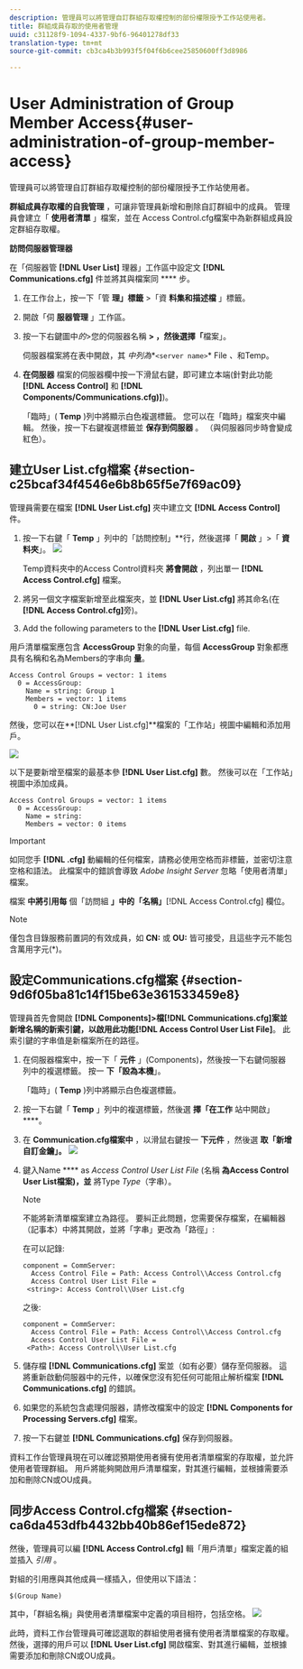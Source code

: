 ```yaml
---
description: 管理員可以將管理自訂群組存取權控制的部份權限授予工作站使用者。
title: 群組成員存取的使用者管理
uuid: c31128f9-1094-4337-9bf6-96401278df33
translation-type: tm+mt
source-git-commit: cb3ca4b3b993f5f04f6b6cee25850600ff3d8986

---
```



# User Administration of Group Member Access{#user-administration-of-group-member-access}

管理員可以將管理自訂群組存取權控制的部份權限授予工作站使用者。

**群組成員存取權的自我管理** ，可讓非管理員新增和刪除自訂群組中的成員。 管理員會建立「 **使用者清單** 」檔案，並在 [](https://docs.adobe.com/content/help/en/data-workbench/using/server-admin-install/admin-dwb-server/access-control/c-config-acs-ctrl.html) Access Control.cfg檔案中為新群組成員設定群組存取權。

**訪問伺服器管理器**

在「伺服器管 **[!DNL User List]** 理器」工作區中設定文 **[!DNL Communications.cfg]** 件並將其與檔案同 **** 步。

1. 在工作台上，按一下「管 **理」標籤** >「資 **料集和描述檔** 」標籤。

1. 開啟「伺 **服器管理** 」工作區。
1. 按一下右鍵圖中&#x200B;*的*>您的伺服器名稱 **> ，然後選擇「**&#x200B;檔案」。

   伺服器檔案將在表中開啟，其 *中列為**`<server name>`* File *、*&#x200B;和Temp。

1. **在伺服器** 檔案的伺服器欄中按一下滑鼠右鍵，即可建立本端(針對此功能 **[!DNL Access Control]** 和 **[!DNL Components/Communications.cfg)]**)。

   「臨時」( **Temp** )列中將顯示白色複選標籤。 您可以在「臨時」檔案夾中編輯。 然後，按一下右鍵複選標籤並 **保存到伺服器** 。 （與伺服器同步時會變成紅色）。

## 建立User List.cfg檔案 {#section-c25bcaf34f4546e6b8b65f5e7f69ac09}

管理員需要在檔案 **[!DNL User List.cfg]** 夾中建立文 **[!DNL Access Control]** 件。

1. 按一下右鍵「 **Temp** 」列中的「訪問控制」**行，然後選擇「 **開啟** 」>「 **資料夾**」。 ![](assets/6_4_workstation_groups_3.png)

   Temp資料夾中的Access Control資料夾 **將會開啟** ，列出單一 **[!DNL Access Control.cfg]** 檔案。

1. 將另一個文字檔案新增至此檔案夾，並 **[!DNL User List.cfg]** 將其命名(在 **[!DNL Access Control.cfg]**&#x200B;旁)。

1. Add the following parameters to the **[!DNL User List.cfg]** file.

用戶清單檔案應包含 **AccessGroup** 對象的向量，每個 **AccessGroup** 對象都應具有名稱和名為Members的字串向 **量**。

```
Access Control Groups = vector: 1 items 
  0 = AccessGroup:  
    Name = string: Group 1 
    Members = vector: 1 items 
      0 = string: CN:Joe User
```

然後，您可以在**[!DNL User List.cfg]**檔案的「工作站」視圖中編輯和添加用戶。

![](assets/6_4_workstation_groups_4.png)

以下是要新增至檔案的最基本參 **[!DNL User List.cfg]** 數。 然後可以在「工作站」視圖中添加成員。

```
Access Control Groups = vector: 1 items 
  0 = AccessGroup:  
    Name = string:  
    Members = vector: 0 items
```

>[!IMPORTANT]
>
>如同您手 **[!DNL .cfg]** 動編輯的任何檔案，請務必使用空格而非標籤，並密切注意空格和語法。 此檔案中的錯誤會導致 *Adobe Insight Server* 忽略「使用者清單」檔案。

檔案 **中將引用每** 個「訪問組 **」中的「名稱」**[!DNL Access Control.cfg] 欄位。

>[!NOTE]
>
>僅包含目錄服務前置詞的有效成員，如 **CN:** 或 **OU:** 皆可接受，且這些字元不能包含萬用字元(*)。

## 設定Communications.cfg檔案 {#section-9d6f05ba81c14f15be63e361533459e8}

管理員首先會開啟 **[!DNL Components]>檔[!DNL Communications.cfg]**案並新增名稱的新索引鍵，以啟用此功能&#x200B;**[!DNL Access Control User List File]**。 此索引鍵的字串值是新檔案所在的路徑。

1. 在伺服器檔案中，按一下「 **元件** 」(Components)，然後按一下右鍵伺服器列中的複選標籤。 按一 **下「設為本機**」。

   「臨時」( **Temp** )列中將顯示白色複選標籤。

1. 按一下右鍵「 **Temp** 」列中的複選標籤，然後選 **擇「在工作** 站中開啟」 ****。

1. 在 **Communication.cfg檔案中** ，以滑鼠右鍵按一 **下元件** ，然後選 **取「新增自訂金鑰」。** ![](assets/6_4_workstation_groups.png)

1. 鍵入Name **** as *Access Control User List File* (名稱 **為Access Control User List檔案)，並** 將Type *Type*（字串）。

   >[!NOTE]
   不能將新清單檔案建立為路徑。 要糾正此問題，您需要保存檔案，在編輯器（記事本）中將其開啟，並將「字串」更改為「路徑」:

   在可以記錄:

   ```
   component = CommServer:  
     Access Control File = Path: Access Control\\Access Control.cfg 
     Access Control User List File =  
    <string>: Access Control\\User List.cfg
   ```

   之後:

   ```
   component = CommServer:  
     Access Control File = Path: Access Control\\Access Control.cfg 
     Access Control User List File =  
    <Path>: Access Control\\User List.cfg
   ```

1. 儲存檔 **[!DNL Communications.cfg]** 案並（如有必要）儲存至伺服器。 這將重新啟動伺服器中的元件，以確保您沒有犯任何可能阻止解析檔案 **[!DNL Communications.cfg]** 的錯誤。
1. 如果您的系統包含處理伺服器，請修改檔案中的設定 **[!DNL Components for Processing Servers.cfg]** 檔案。
1. 按一下右鍵並 **[!DNL Communications.cfg]** 保存到伺服器。

資料工作台管理員現在可以確認預期使用者擁有使用者清單檔案的存取權，並允許使用者管理群組。 用戶將能夠開啟用戶清單檔案，對其進行編輯，並根據需要添加和刪除CN或OU成員。

## 同步Access Control.cfg檔案 {#section-ca6da453dfb4432bb40b86ef15ede872}

然後，管理員可以編 **[!DNL Access Control.cfg]** 輯「用戶清單」檔案定義的組並插入 *引用* 。

對組的引用應與其他成員一樣插入，但使用以下語法：

```
$(Group Name)
```

其中，「群組名稱」與使用者清單檔案中定義的項目相符，包括空格。 ![](assets/6_4_workstation_groups_2.png)

此時，資料工作台管理員可確認選取的群組使用者擁有使用者清單檔案的存取權。 然後，選擇的用戶可以 **[!DNL User List.cfg]** 開啟檔案、對其進行編輯，並根據需要添加和刪除CN或OU成員。
